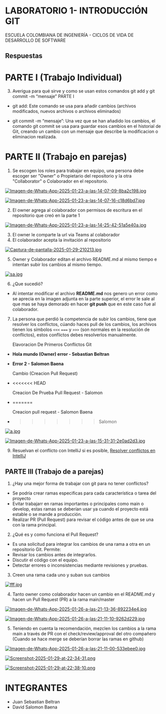 # LABORATORIO 1- INTRODUCCIÓN GIT
ESCUELA COLOMBIANA DE INGENIERÍA - CICLOS DE VIDA DE DESARROLLO DE SOFTWARE
## Respuestas
# PARTE I (Trabajo Individual)
3. Averigua para qué sirve y como se usan estos comandos git add y git commit -m “mensaje” PARTE I

- git add: Este comando se usa para añadir cambios (archivos modificados, nuevos archivos o archivos eliminados)

- git commit -m “mensaje”: Una vez que se han añadido los cambios, el comando git commit se usa para guardar esos cambios en el
    historial de Git, creando un cambio con un mensaje que describe la modificacion o eliminacion realizada. 

# PARTE II (Trabajo en parejas)
1.	Se escogen los roles para trabajar en equipo, una persona debe escoger ser "Owner" o Propietario del repositorio y la otra "Collaborator" o Colaborador en el repositorio.

[![Imagen-de-Whats-App-2025-01-23-a-las-14-07-09-8ba2c198.jpg](https://i.postimg.cc/26HzyjL5/Imagen-de-Whats-App-2025-01-23-a-las-14-07-09-8ba2c198.jpg)](https://postimg.cc/JDkwdLqw)

[![Imagen-de-Whats-App-2025-01-23-a-las-14-07-16-c18d6bd7.jpg](https://i.postimg.cc/T1pTD8nJ/Imagen-de-Whats-App-2025-01-23-a-las-14-07-16-c18d6bd7.jpg)](https://postimg.cc/H8DqqhZr)

2.	El owner agrega al colaborador con permisos de escritura en el repositorio que creó en la parte 1

[![Imagen-de-Whats-App-2025-01-23-a-las-14-25-42-51a5e40a.jpg](https://i.postimg.cc/L5w2kyTK/Imagen-de-Whats-App-2025-01-23-a-las-14-25-42-51a5e40a.jpg)](https://postimg.cc/7J3Fwndm)

3.	El owner le comparte la url via Teams al colaborador
4.	El colaborador acepta la invitación al repositorio

[![Captura-de-pantalla-2025-01-29-210213.jpg](https://i.postimg.cc/g0g9qSzS/Captura-de-pantalla-2025-01-29-210213.jpg)](https://postimg.cc/qt6ZpGCy)

5.	Owner y Colaborador editan el archivo README.md al mismo tiempo e intentan subir los cambios al mismo tiempo.

[![sa.jpg](https://i.postimg.cc/7YSZMkpK/sa.jpg)](https://postimg.cc/8jPGNqkv)

6.	¿Que sucedió?
- Al intentar modificar el archivo **README.md** nos genero un error como se aprecia en la imagen adjunta en la parte superior, el error le sale al que mas se haya demorado en hacer **git push** que en este caso fue al colaborador.

7.	La persona que perdió la competencia de subir los cambios, tiene que resolver los conflictos, cúando haces pull de los cambios, los archivos tienen los símbolos `<<<` `===` y `>>>` (son normales en la resolución de conflictos), estos conflictos debes resolverlos manualmente.

    Elavoracion De Primeros Conflictos Git
- **Hola mundo (Owner) error - Sebastian Beltran** 
- **Error 2 - Salomon Baena**

    Cambio (Creacion Pull Request)
- <<<<<<< HEAD

    Creacion De Prueba Pull Request - Salomon
- =======


    Creacion pull request - Salomon Baena
- >>>>>>> Salomon

[![a.jpg](https://i.postimg.cc/KY6W56X5/a.jpg)](https://postimg.cc/kVywJhgV)

[![Imagen-de-Whats-App-2025-01-23-a-las-15-31-31-2e0ad2d3.jpg](https://i.postimg.cc/K8KQs0Dp/Imagen-de-Whats-App-2025-01-23-a-las-15-31-31-2e0ad2d3.jpg)](https://postimg.cc/VJ8jJBTX)

9.	Resuelvan el conflicto con IntelliJ si es posible,  [Resolver conflictos en IntelliJ]( https://www.jetbrains.com/help/idea/resolving-conflicts.html#distributed-version-control-systems)


## PARTE III (Trabajo de a parejas)
1. ¿Hay una mejor forma de trabajar con git para no tener conflictos? 
- Se podría crear ramas especificas para cada característica o tarea del proyecto
- Evitar trabajarr en ramas importantes o principales como main o develop, estas ramas se deberían usar ya cuando el proyecto está estable o se mande a producción.
- Realizar PR (Pull Request) para revisar el código antes de que se una con la rama principal.

2. ¿Qué es y como funciona el Pull Request?

* Es una solicitud para integrar los cambios de una rama a otra en un repositorio Git. Permite:
* Revisar los cambios antes de integrarlos.
* Discutir el código con el equipo.
* Detectar errores o inconsistencias mediante revisiones y pruebas.

3.	Creen una rama cada uno y suban sus cambios

[![fff.jpg](https://i.postimg.cc/G2RQtdw6/fff.jpg)](https://postimg.cc/KK9LsXY5)

4.	Tanto owner como colaborador hacen un cambio en el README.md y hacen un Pull Request (PR) a la rama main/master

[![Imagen-de-Whats-App-2025-01-26-a-las-21-13-36-892234e4.jpg](https://i.postimg.cc/Zn7FwNBh/Imagen-de-Whats-App-2025-01-26-a-las-21-13-36-892234e4.jpg)](https://postimg.cc/ZvNdRCxf)

[![Imagen-de-Whats-App-2025-01-26-a-las-21-11-10-9262d229.jpg](https://i.postimg.cc/XNQ8jR2D/Imagen-de-Whats-App-2025-01-26-a-las-21-11-10-9262d229.jpg)](https://postimg.cc/14V6Mj1p)

5.	Teniendo en cuenta la recomendación, mezclen los cambios a la rama main a través de PR con el check/review/approval del otro compañero (Cuando se hace merge se deberían borrar las ramas en github)

[![Imagen-de-Whats-App-2025-01-26-a-las-21-11-00-533ebee0.jpg](https://i.postimg.cc/6QrrDg2c/Imagen-de-Whats-App-2025-01-26-a-las-21-11-00-533ebee0.jpg)](https://postimg.cc/xkdNmsPN)

[![Screenshot-2025-01-29-at-22-34-31.png](https://i.postimg.cc/mk9THzfy/Screenshot-2025-01-29-at-22-34-31.png)](https://postimg.cc/D42VVzzS)

[![Screenshot-2025-01-29-at-22-38-10.png](https://i.postimg.cc/Yq1p2Wxp/Screenshot-2025-01-29-at-22-38-10.png)](https://postimg.cc/PP5G2Ncc)

# INTEGRANTES
- Juan Sebastian Beltran
- David Salomon Baena

